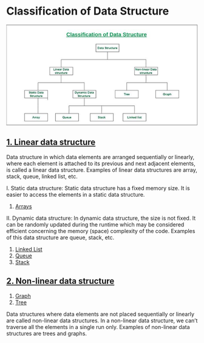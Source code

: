 # Classification of Data Structure

<picture>
  <source media="(prefers-color-scheme: dark)" srcset="../assets/ClassificationofDataStructure.jpeg">
  <source media="(prefers-color-scheme: light)" srcset="../assets/ClassificationofDataStructure.jpeg">
  <img alt="Classification of Data Structure." src="../assets/ClassificationofDataStructure.jpeg">
</picture>

## [1. Linear data structure](https://github.com/sunnyyadav30/Data-Structure-and-algorithm-in-JS/tree/master/Data-Structures/Linear-DSA)

Data structure in which data elements are arranged sequentially or linearly, where each element is attached to its previous and next adjacent elements, is called a linear data structure.
Examples of linear data structures are array, stack, queue, linked list, etc.

I. Static data structure: Static data structure has a fixed memory size. It is easier to access the elements in a static data structure.

1. [Arrays](https://github.com/sunnyyadav30/Data-Structure-and-algorithm-in-JS/tree/master/Data-Structures/Linear-DSA/Arrays)

II. Dynamic data structure: In dynamic data structure, the size is not fixed. It can be randomly updated during the runtime which may be considered efficient concerning the memory (space) complexity of the code.
Examples of this data structure are queue, stack, etc.

1. [Linked List](https://github.com/sunnyyadav30/Data-Structure-and-algorithm-in-JS/tree/master/Data-Structures/Linear-DSA/Linked-list)
2. [Queue](https://github.com/sunnyyadav30/Data-Structure-and-algorithm-in-JS/tree/master/Data-Structures/Linear-DSA/Queue)
3. [Stack](https://github.com/sunnyyadav30/Data-Structure-and-algorithm-in-JS/tree/master/Data-Structures/Linear-DSA/Stack)

## [2. Non-linear data structure](https://github.com/sunnyyadav30/Data-Structure-and-algorithm-in-JS/tree/master/Data-Structures/Non-Linear-DSA)

1. [Graph](https://github.com/sunnyyadav30/Data-Structure-and-algorithm-in-JS/tree/master/Data-Structures/Non-Linear-DSA/Graph)
2. [Tree](https://github.com/sunnyyadav30/Data-Structure-and-algorithm-in-JS/tree/master/Data-Structures/Non-Linear-DSA/Tree)

Data structures where data elements are not placed sequentially or linearly are called non-linear data structures. In a non-linear data structure, we can’t traverse all the elements in a single run only.
Examples of non-linear data structures are trees and graphs.
